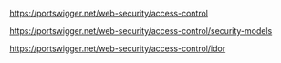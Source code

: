https://portswigger.net/web-security/access-control

https://portswigger.net/web-security/access-control/security-models

https://portswigger.net/web-security/access-control/idor